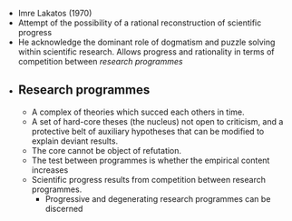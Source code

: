   * Imre Lakatos (1970)
  * Attempt of the possibility of a rational reconstruction of scientific progress
  * He acknowledge the dominant role of dogmatism and puzzle solving within scientific research. Allows progress and rationality in terms of competition between *research programmes*
  * ## Research programmes
    * A complex of theories which succed each others in time.
    * A set of hard-core theses (the nucleus) not open to criticism, and a protective belt of auxiliary hypotheses that can be modified to explain deviant results.
    * The core cannot be object of refutation.
    * The test between programmes is whether the empirical content increases
    * Scientific progress results from competition between research programmes.
      * Progressive and degenerating research programmes can be discerned